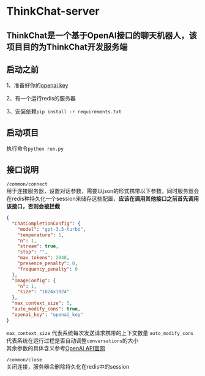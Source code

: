 # ThinkChat-server
## ThinkChat是一个基于OpenAI接口的聊天机器人，该项目目的为ThinkChat开发服务端

## 启动之前
1、准备好你的[openai key](https://platform.openai.com/account/api-keys)  

2、有一个运行redis的服务器  

3、安装依赖```pip install -r requirements.txt```

## 启动项目
执行命令```python run.py```

## 接口说明
```/common/connect```  
用于连接服务器，设置对话参数，需要以json的形式携带以下参数，同时服务器会在redis种持久化一个session来储存这些配置，**应该在调用其他接口之前首先调用该接口，否则会被拦截**
```json
{
  "ChatCompletionConfig": {
    "model": "gpt-3.5-turbo",
    "temperature": 1,
    "n": 1,
    "stream": true,
    "stop": "",
    "max_tokens": 2048,
    "presence_penalty": 0,
    "frequency_penalty": 0
  },
  "ImageConfig": {
    "n": 1,
    "size": "1024x1024"
  },
  "max_context_size": 5,
  "auto_modify_cons": true,
  "openai_key": "openai_key"
}
```  
```max_context_size``` 代表系统每次发送请求携带的上下文数量
```auto_modify_cons``` 代表系统在运行过程是否自动调整```conversations```的大小  
其余参数的具体含义参考[OpenAI API官网](https://platform.openai.com/docs/api-reference)
  
```/common/close```  
关闭连接，服务器会删除持久化在redis中的session